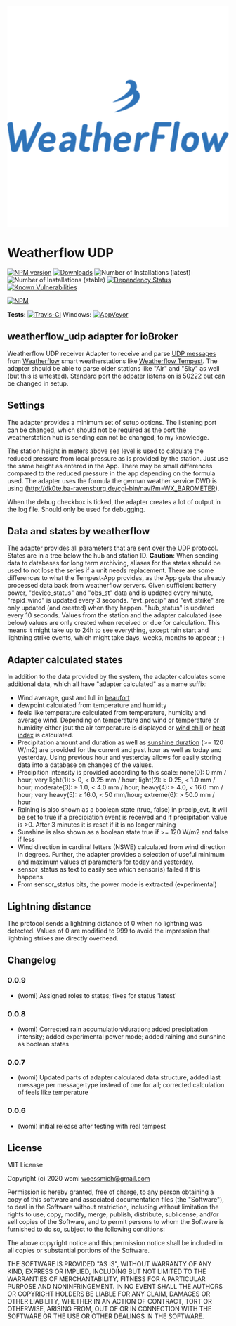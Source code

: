 ![Logo](admin/weatherflow_udp.png)
# Weatherflow UDP



[![NPM version](http://img.shields.io/npm/v/iobroker.weatherflow_udp.svg)](https://www.npmjs.com/package/iobroker.weatherflow_udp)
[![Downloads](https://img.shields.io/npm/dm/iobroker.weatherflow_udp.svg)](https://www.npmjs.com/package/iobroker.weatherflow_udp)
![Number of Installations (latest)](http://iobroker.live/badges/weatherflow_udp-installed.svg)
![Number of Installations (stable)](http://iobroker.live/badges/weatherflow_udp-stable.svg)
[![Dependency Status](https://img.shields.io/david/woessmich/iobroker.weatherflow_udp.svg)](https://david-dm.org/woessmich/iobroker.weatherflow_udp)
[![Known Vulnerabilities](https://snyk.io/test/github/woessmich/ioBroker.weatherflow_udp/badge.svg)](https://snyk.io/test/github/woessmich/ioBroker.weatherflow_udp)

[![NPM](https://nodei.co/npm/iobroker.weatherflow_udp.png?downloads=true)](https://nodei.co/npm/iobroker.weatherflow_udp/)

**Tests:**
[![Travis-CI](http://img.shields.io/travis/woessmich/ioBroker.weatherflow_udp/master.svg)](https://travis-ci.org/woessmich/ioBroker.weatherflow_udp)
Windows: [![AppVeyor](https://ci.appveyor.com/api/projects/status/github/woessmich/ioBroker.weatherflow_udp?branch=master&svg=true)](https://ci.appveyor.com/project//woessmich/ioBroker.weatherflow_udp/)


## weatherflow_udp adapter for ioBroker

Weatherflow UDP receiver
Adapter to receive and parse [UDP messages](https://weatherflow.github.io/Tempest/api/udp/v143/) from [Weatherflow](www.weatherflow.com) smart weatherstations like [Weatherflow Tempest](https://weatherflow.com/tempest-weather-system/).
The adapter should be able to parse older stations like "Air" and "Sky" as well (but this is untested).
Standard port the adpater listens on is 50222 but can be changed in setup.

## Settings
The adapter provides a minimum set of setup options.
The listening port can be changed, which should not be required as the port the weatherstation hub is sending can not be changed, to my knowledge.

The station height in meters above sea level is used to calculate the reduced pressure from local pressure as is provided by the station. Just use the same height as entered in the App. There may be small differences compared to the reduced pressure in the app depending on the formula used. The adapter uses the formula the german weather service DWD is using (http://dk0te.ba-ravensburg.de/cgi-bin/navi?m=WX_BAROMETER).

When the debug checkbox is ticked, the adapter creates a lot of output in the log file. Should only be used for debugging.

## Data and states by weatherflow
The adapter provides all parameters that are sent over the UDP protocol.
States are in a tree below the hub and station ID. <b>Caution</b>: When sending data to databases for long term archiving, aliases for the states should be used to not lose the series if a unit needs replacement.
There are some differences to what the Tempest-App provides, as the App gets the already processed data back from weatherflow servers.
Given sufficient battery power, "device_status" and "obs_st" data and is updated every minute, "rapid_wind" is updated every 3 seconds.
"evt_precip" and "evt_strike" are only updated (and created) when they happen.
"hub_status" is updated every 10 seconds.
Values from the station and the adapter calculated (see below) values are only created when received or due for calculation. This means it might take up to 24h to see everything, except rain start and lightning strike events, which might take days, weeks, months to appear ;-)

## Adapter calculated states
In addition to the data provided by the system, the adapter calculates some additional data, which all have "adapter calculated" as a name suffix:
- Wind average, gust and lull in [beaufort](https://en.wikipedia.org/wiki/Beaufort_scale)
- dewpoint calculated from temperature and humidty
- feels like temperature calculated from temperature, humidity and average wind. Depending on temperature and wind or temperature or humidity either jsut the air temperature is displayed or [wind chill](https://en.wikipedia.org/wiki/Wind_chill) or [heat index](https://en.wikipedia.org/wiki/Heat_index) is calculated.
- Precipitation amount and duration as well as [sunshine duration](https://en.wikipedia.org/wiki/Sunshine_duration) (>= 120 W/m2) are provided for the current and past hour as well as today and yesterday. Using previous hour and yesterday allows for easily storing data into a database on changes of the values.
- Precipition intensity is provided according to this scale: none(0): 0 mm / hour; very light(1): > 0, < 0.25 mm / hour; light(2): ≥ 0.25, < 1.0 mm / hour; moderate(3): ≥ 1.0, < 4.0 mm / hour;  heavy(4): ≥ 4.0, < 16.0 mm / hour; very heavy(5): ≥ 16.0, < 50 mm/hour; extreme(6): > 50.0 mm / hour
- Raining is also shown as a boolean state (true, false) in precip_evt. It will be set to true if a precipiation event is received and if precipitation value is >0. After 3 minutes it is reset if it is no longer raining
- Sunshine is also shown as a boolean state true if >= 120 W/m2 and false if less 
- Wind direction in cardinal letters (NSWE) calculated from wind direction in degrees.
Further, the adapter provides a selection of useful minimum and maximum values of parameters for today and yesterday.
- sensor_status as text to easily see which sensor(s) failed if this happens.
- From sensor_status bits, the power mode is extracted (experimental)

## Lightning distance
The protocol sends a lightning distance of 0 when no lightning was detected. Values of 0 are modified to 999 to avoid the impression that lightning strikes are directly overhead.

## Changelog
### 0.0.9
* (womi) Assigned roles to states; fixes for status 'latest'
### 0.0.8
* (womi) Corrected rain accumulation/duration; added precipitation intensity; added experimental power mode; added raining and sunshine as boolean states
### 0.0.7
* (womi) Updated parts of adapter calculated data structure, added last message per message type instead of one for all; corrected calculation of feels like temperature
### 0.0.6
* (womi) initial release after testing with real tempest

## License
MIT License

Copyright (c) 2020 womi <woessmich@gmail.com>

Permission is hereby granted, free of charge, to any person obtaining a copy
of this software and associated documentation files (the "Software"), to deal
in the Software without restriction, including without limitation the rights
to use, copy, modify, merge, publish, distribute, sublicense, and/or sell
copies of the Software, and to permit persons to whom the Software is
furnished to do so, subject to the following conditions:

The above copyright notice and this permission notice shall be included in all
copies or substantial portions of the Software.

THE SOFTWARE IS PROVIDED "AS IS", WITHOUT WARRANTY OF ANY KIND, EXPRESS OR
IMPLIED, INCLUDING BUT NOT LIMITED TO THE WARRANTIES OF MERCHANTABILITY,
FITNESS FOR A PARTICULAR PURPOSE AND NONINFRINGEMENT. IN NO EVENT SHALL THE
AUTHORS OR COPYRIGHT HOLDERS BE LIABLE FOR ANY CLAIM, DAMAGES OR OTHER
LIABILITY, WHETHER IN AN ACTION OF CONTRACT, TORT OR OTHERWISE, ARISING FROM,
OUT OF OR IN CONNECTION WITH THE SOFTWARE OR THE USE OR OTHER DEALINGS IN THE
SOFTWARE.
